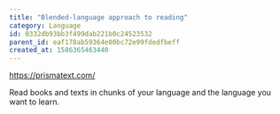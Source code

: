 ```yaml
---
title: "Blended-language approach to reading"
category: Language
id: 0332db93bb3f499dab221b0c24523532
parent_id: eaf178ab59364e00bc72e99fdedfbeff
created_at: 1586365463440
---
```


https://prismatext.com/

Read books and texts in chunks of your language and the language you want to learn.
    